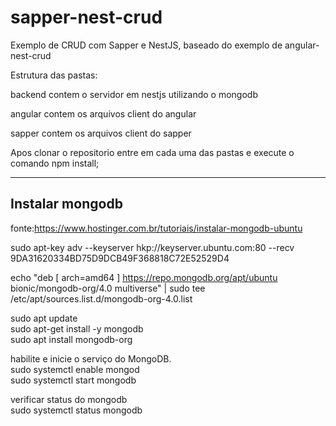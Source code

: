 # sapper-nest-crud
Exemplo de CRUD com Sapper e NestJS, baseado do exemplo de angular-nest-crud

Estrutura das pastas:

backend contem o servidor em nestjs utilizando o mongodb

angular contem os arquivos client do angular

sapper contem os arquivos client do sapper

Apos clonar o repositorio entre em cada uma das pastas e execute o comando npm install;




----------------------------------------
Instalar mongodb  
----------------------------------------
fonte:https://www.hostinger.com.br/tutoriais/instalar-mongodb-ubuntu

sudo apt-key adv --keyserver hkp://keyserver.ubuntu.com:80 --recv 9DA31620334BD75D9DCB49F368818C72E52529D4

echo "deb [ arch=amd64 ] https://repo.mongodb.org/apt/ubuntu bionic/mongodb-org/4.0 multiverse" | sudo tee /etc/apt/sources.list.d/mongodb-org-4.0.list

sudo apt update<br>
sudo apt-get install -y mongodb<br> 
sudo apt install mongodb-org <br>

habilite e inicie o serviço do MongoDB.<br>
sudo systemctl enable mongod<br>
sudo systemctl start mongodb<br>

verificar status do mongodb<br>
sudo systemctl status mongodb<br>

